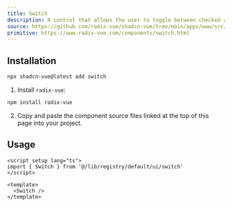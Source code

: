 ```yaml
---
title: Switch
description: A control that allows the user to toggle between checked and not checked.
source: https://github.com/radix-vue/shadcn-vue/tree/main/apps/www/src/lib/registry/default/ui/switch 
primitive: https://www.radix-vue.com/components/switch.html
---
```


<ComponentPreview name="SwitchDemo" /> 


## Installation

```bash
npx shadcn-vue@latest add switch
```

<ManualInstall>

1. Install `radix-vue`:

```bash
npm install radix-vue
```

2. Copy and paste the component source files linked at the top of this page into your project.
</ManualInstall>

## Usage

```vue
<script setup lang="ts">
import { Switch } from '@/lib/registry/default/ui/switch'
</script>

<template>
  <Switch />
</template>
```